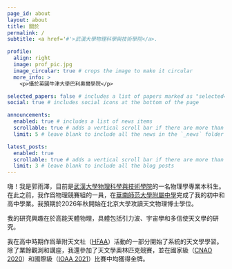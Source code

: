 ```yaml
---
page_id: about
layout: about
title: 關於
permalink: /
subtitle: <a href='#'>武漢大學物理科學與技術學院</a>.

profile:
  align: right
  image: prof_pic.jpg
  image_circular: true # crops the image to make it circular
  more_info: >
    <p>攝於英國牛津大學巴利奧爾學院</p>

selected_papers: false # includes a list of papers marked as "selected={true}"
social: true # includes social icons at the bottom of the page

announcements:
  enabled: true # includes a list of news items
  scrollable: true # adds a vertical scroll bar if there are more than 3 news items
  limit: 5 # leave blank to include all the news in the `_news` folder

latest_posts:
  enabled: true
  scrollable: true # adds a vertical scroll bar if there are more than 3 new posts items
  limit: 3 # leave blank to include all the blog posts
---
```


嗨！我是郭雨澤，目前是[武漢大學](https://whu.edu.cn)[物理科學與技術學院](http://physics.whu.edu.cn/)的一名物理學專業本科生。在此之前，我作爲物理競賽組的一員，在[華南師范大學附屬中學](https://www.hsfz.net.cn/homepage/index.jsp)完成了我的初中和高中學業。我預期於2026年秋開始在北京大學攻讀天文物理博士學位。

我的研究興趣在於高能天體物理，具體包括引力波、宇宙學和多信使天文學的研究。

我在高中時期作爲華附天文社（[HFAA](https://mp.weixin.qq.com/s/c_5QRKZvjZMZ0oLyByOj6A)）活動的一部分開始了系統的天文學學習。除了業餘觀測和講座，我還參加了天文學奧林匹克競賽，並在國家級（[CNAO 2020](https://mp.weixin.qq.com/s/PhGB4nSSOF43m1jnaHsBWQ)）和國際級（[IOAA 2021](https://web.archive.org/web/20211207205130/https://www.ioaa2021.com/)）比賽中均獲得金牌。
